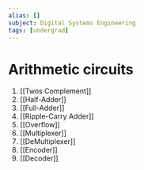 ```yaml
---
alias: []
subject: Digital Systems Engineering
tags: [undergrad]
---
```

# Arithmetic circuits

1. [[Twos Complement]]
2. [[Half-Adder]]
3. [[Full-Adder]]
4. [[Ripple-Carry Adder]]
5. [[Overflow]]
6. [[Multiplexer]]
7. [[DeMultiplexer]]
8. [[Encoder]]
9. [[Decoder]]